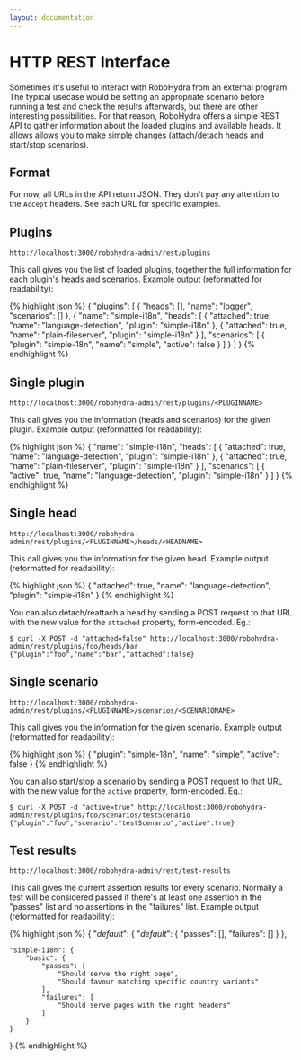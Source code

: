 ```yaml
---
layout: documentation
---
```

HTTP REST Interface
===================

Sometimes it's useful to interact with RoboHydra from an external
program. The typical usecase would be setting an appropriate scenario
before running a test and check the results afterwards, but there are
other interesting possibilities. For that reason, RoboHydra offers a
simple REST API to gather information about the loaded plugins and
available heads. It allows allows you to make simple changes
(attach/detach heads and start/stop scenarios).

Format
------

For now, all URLs in the API return JSON. They don't pay any attention
to the `Accept` headers. See each URL for specific examples.

Plugins
-------

    http://localhost:3000/robohydra-admin/rest/plugins

This call gives you the list of loaded plugins, together the full
information for each plugin's heads and scenarios. Example output
(reformatted for readability):

{% highlight json %}
{
    "plugins": [
        {
            "heads": [],
            "name": "logger",
            "scenarios": []
        },
        {
            "name": "simple-i18n",
            "heads": [
                {
                    "attached": true,
                    "name": "language-detection",
                    "plugin": "simple-i18n"
                },
                {
                    "attached": true,
                    "name": "plain-fileserver",
                    "plugin": "simple-i18n"
                }
            ],
            "scenarios": [
                {
                    "plugin": "simple-18n",
                    "name": "simple",
                    "active": false
                }
            ]
        }
    ]
}
{% endhighlight %}

Single plugin
-------------

    http://localhost:3000/robohydra-admin/rest/plugins/<PLUGINNAME>

This call gives you the information (heads and scenarios) for the
given plugin. Example output (reformatted for readability):

{% highlight json %}
{
    "name": "simple-i18n",
    "heads": [
        {
            "attached": true,
            "name": "language-detection",
            "plugin": "simple-i18n"
        },
        {
            "attached": true,
            "name": "plain-fileserver",
            "plugin": "simple-i18n"
        }
    ],
    "scenarios": [
        {
            "active": true,
            "name": "language-detection",
            "plugin": "simple-i18n"
        }
    ]
}
{% endhighlight %}

Single head
-----------

    http://localhost:3000/robohydra-admin/rest/plugins/<PLUGINNAME>/heads/<HEADNAME>

This call gives you the information for the given head. Example output
(reformatted for readability):

{% highlight json %}
{
    "attached": true,
    "name": "language-detection",
    "plugin": "simple-i18n"
}
{% endhighlight %}

You can also detach/reattach a head by sending a POST request to that
URL with the new value for the `attached` property, form-encoded. Eg.:

    $ curl -X POST -d "attached=false" http://localhost:3000/robohydra-admin/rest/plugins/foo/heads/bar
    {"plugin":"foo","name":"bar","attached":false}

Single scenario
---------------

    http://localhost:3000/robohydra-admin/rest/plugins/<PLUGINNAME>/scenarios/<SCENARIONAME>

This call gives you the information for the given scenario. Example
output (reformatted for readability):

{% highlight json %}
{
    "plugin": "simple-18n",
    "name": "simple",
    "active": false
}
{% endhighlight %}

You can also start/stop a scenario by sending a POST request to that
URL with the new value for the `active` property, form-encoded. Eg.:

    $ curl -X POST -d "active=true" http://localhost:3000/robohydra-admin/rest/plugins/foo/scenarios/testScenario
    {"plugin":"foo","scenario":"testScenario","active":true}


Test results
------------

    http://localhost:3000/robohydra-admin/rest/test-results

This call gives the current assertion results for every
scenario. Normally a test will be considered passed if there's at
least one assertion in the "passes" list and no assertions in the
"failures" list. Example output (reformatted for readability):

{% highlight json %}
{
    "*default*": {
        "*default*": {
            "passes": [],
            "failures": []
        }
    },

    "simple-i18n": {
        "basic": {
            "passes": [
                "Should serve the right page",
                "Should favour matching specific country variants"
            ],
            "failures": [
                "Should serve pages with the right headers"
            ]
        }
    }
}
{% endhighlight %}
